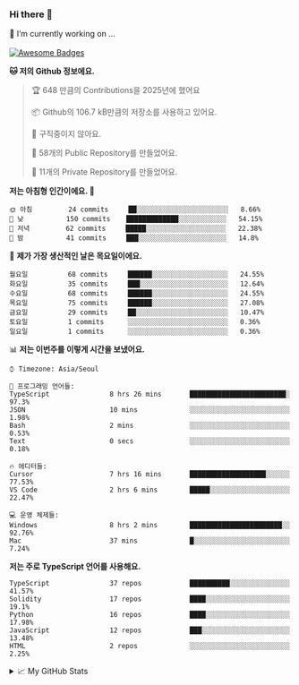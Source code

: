 ### Hi there 👋 
🔭 I’m currently working on ... </br></br>
[![Awesome Badges](https://img.shields.io/badge/Introduce-EN-green.svg)](https://github.com/tlatkdgus1/tlatkdgus1/blob/main/README.md.en)

<!--START_SECTION:waka-->
**🐱 저의 Github 정보에요.** 

> 🏆 648 만큼의 Contributions을 2025년에 했어요
 > 
> 📦 Github의 106.7 kB만큼의 저장소를 사용하고 있어요. 
 > 
> 🚫 구직중이지 않아요.
 > 
> 📜 58개의 Public Repository를 만들었어요. 
 > 
> 🔑 11개의 Private Repository를 만들었어요.  

**저는 아침형 인간이에요. 🐤** 

```text
🌞 아침         24 commits     ██░░░░░░░░░░░░░░░░░░░░░░░   8.66% 
🌆 낮　         150 commits    █████████████░░░░░░░░░░░░   54.15% 
🌃 저녁         62 commits     █████░░░░░░░░░░░░░░░░░░░░   22.38% 
🌙 밤　         41 commits     ███░░░░░░░░░░░░░░░░░░░░░░   14.8%

```
📅 **제가 가장 생산적인 날은 목요일이에요.** 

```text
월요일          68 commits     ██████░░░░░░░░░░░░░░░░░░░   24.55% 
화요일          35 commits     ███░░░░░░░░░░░░░░░░░░░░░░   12.64% 
수요일          68 commits     ██████░░░░░░░░░░░░░░░░░░░   24.55% 
목요일          75 commits     ██████░░░░░░░░░░░░░░░░░░░   27.08% 
금요일          29 commits     ██░░░░░░░░░░░░░░░░░░░░░░░   10.47% 
토요일          1 commits      ░░░░░░░░░░░░░░░░░░░░░░░░░   0.36% 
일요일          1 commits      ░░░░░░░░░░░░░░░░░░░░░░░░░   0.36%

```


📊 **저는 이번주를 이렇게 시간을 보냈어요.** 

```text
⌚︎ Timezone: Asia/Seoul

💬 프로그래밍 언어들: 
TypeScript               8 hrs 26 mins       ████████████████████████░   97.3% 
JSON                     10 mins             ░░░░░░░░░░░░░░░░░░░░░░░░░   1.98% 
Bash                     2 mins              ░░░░░░░░░░░░░░░░░░░░░░░░░   0.53% 
Text                     0 secs              ░░░░░░░░░░░░░░░░░░░░░░░░░   0.18%

🔥 에디터들: 
Cursor                   7 hrs 16 mins       ███████████████████░░░░░░   77.53% 
VS Code                  2 hrs 6 mins        █████░░░░░░░░░░░░░░░░░░░░   22.47%

💻 운영 체제들: 
Windows                  8 hrs 2 mins        ███████████████████████░░   92.76% 
Mac                      37 mins             █░░░░░░░░░░░░░░░░░░░░░░░░   7.24%

```

**저는 주로 TypeScript 언어를 사용해요.** 

```text
TypeScript               37 repos            ██████████░░░░░░░░░░░░░░░   41.57% 
Solidity                 17 repos            ████░░░░░░░░░░░░░░░░░░░░░   19.1% 
Python                   16 repos            ████░░░░░░░░░░░░░░░░░░░░░   17.98% 
JavaScript               12 repos            ███░░░░░░░░░░░░░░░░░░░░░░   13.48% 
HTML                     2 repos             ░░░░░░░░░░░░░░░░░░░░░░░░░   2.25%

```



<!--END_SECTION:waka-->

<details>
<summary>📈 My GitHub Stats</summary>
<p align="center"> <img src="https://github-readme-stats.vercel.app/api?username=tlatkdgus1&show_icons=true" alt="tlatkdgus1" />
</details>
